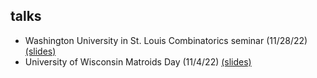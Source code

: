 ## talks

- Washington University in St. Louis Combinatorics seminar (11/28/22) [(slides)](https://trevorkarn.github.io/assets/wustl-equiv-kl-2022.pdf)
- University of Wisconsin Matroids Day (11/4/22) [(slides)](https://trevorkarn.github.io/assets/matroids-day-2022.pdf)
